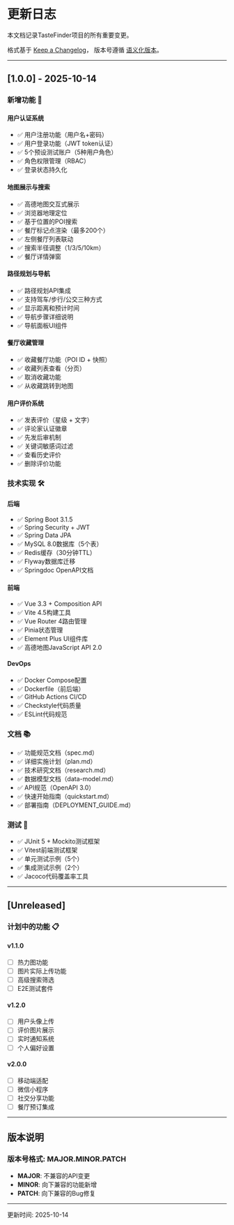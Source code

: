 # 更新日志

本文档记录TasteFinder项目的所有重要变更。

格式基于 [Keep a Changelog](https://keepachangelog.com/zh-CN/1.0.0/)，
版本号遵循 [语义化版本](https://semver.org/lang/zh-CN/)。

---

## [1.0.0] - 2025-10-14

### 新增功能 🎉

#### 用户认证系统
- ✅ 用户注册功能（用户名+密码）
- ✅ 用户登录功能（JWT token认证）
- ✅ 5个预设测试账户（5种用户角色）
- ✅ 角色权限管理（RBAC）
- ✅ 登录状态持久化

#### 地图展示与搜索
- ✅ 高德地图交互式展示
- ✅ 浏览器地理定位
- ✅ 基于位置的POI搜索
- ✅ 餐厅标记点渲染（最多200个）
- ✅ 左侧餐厅列表联动
- ✅ 搜索半径调整（1/3/5/10km）
- ✅ 餐厅详情弹窗

#### 路径规划与导航
- ✅ 路径规划API集成
- ✅ 支持驾车/步行/公交三种方式
- ✅ 显示距离和预计时间
- ✅ 导航步骤详细说明
- ✅ 导航面板UI组件

#### 餐厅收藏管理
- ✅ 收藏餐厅功能（POI ID + 快照）
- ✅ 收藏列表查看（分页）
- ✅ 取消收藏功能
- ✅ 从收藏跳转到地图

#### 用户评价系统
- ✅ 发表评价（星级 + 文字）
- ✅ 评论家认证徽章
- ✅ 先发后审机制
- ✅ 关键词敏感词过滤
- ✅ 查看历史评价
- ✅ 删除评价功能

### 技术实现 🛠️

#### 后端
- ✅ Spring Boot 3.1.5
- ✅ Spring Security + JWT
- ✅ Spring Data JPA
- ✅ MySQL 8.0数据库（5个表）
- ✅ Redis缓存（30分钟TTL）
- ✅ Flyway数据库迁移
- ✅ Springdoc OpenAPI文档

#### 前端
- ✅ Vue 3.3 + Composition API
- ✅ Vite 4.5构建工具
- ✅ Vue Router 4路由管理
- ✅ Pinia状态管理
- ✅ Element Plus UI组件库
- ✅ 高德地图JavaScript API 2.0

#### DevOps
- ✅ Docker Compose配置
- ✅ Dockerfile（前后端）
- ✅ GitHub Actions CI/CD
- ✅ Checkstyle代码质量
- ✅ ESLint代码规范

### 文档 📚

- ✅ 功能规范文档（spec.md）
- ✅ 详细实施计划（plan.md）
- ✅ 技术研究文档（research.md）
- ✅ 数据模型文档（data-model.md）
- ✅ API规范（OpenAPI 3.0）
- ✅ 快速开始指南（quickstart.md）
- ✅ 部署指南（DEPLOYMENT_GUIDE.md）

### 测试 🧪

- ✅ JUnit 5 + Mockito测试框架
- ✅ Vitest前端测试框架
- ✅ 单元测试示例（5个）
- ✅ 集成测试示例（2个）
- ✅ Jacoco代码覆盖率工具

---

## [Unreleased]

### 计划中的功能 📋

#### v1.1.0
- [ ] 热力图功能
- [ ] 图片实际上传功能
- [ ] 高级搜索筛选
- [ ] E2E测试套件

#### v1.2.0
- [ ] 用户头像上传
- [ ] 评价图片展示
- [ ] 实时通知系统
- [ ] 个人偏好设置

#### v2.0.0
- [ ] 移动端适配
- [ ] 微信小程序
- [ ] 社交分享功能
- [ ] 餐厅预订集成

---

## 版本说明

### 版本号格式: MAJOR.MINOR.PATCH

- **MAJOR**: 不兼容的API变更
- **MINOR**: 向下兼容的功能新增
- **PATCH**: 向下兼容的Bug修复

---

更新时间: 2025-10-14

